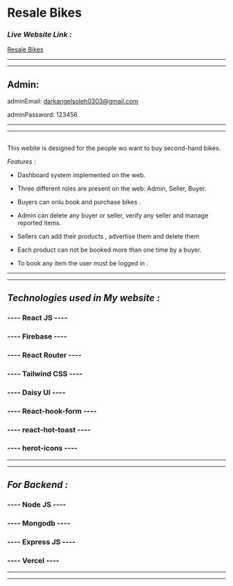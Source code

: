 # **Resale Bikes**

### _Live Website Link :_
[Resale Bikes](https://resell-bikes.web.app/)

---
---
## **Admin:** 
adminEmail: darkangelsoleh0303@gmail.com

adminPassword: 123456

 ---
 ---

## 

This webite is designed for the people wo want to buy second-hand bikes.

_Features :_



* Dashboard system implemented on the web.

* Three different roles are present on the web: Admin, Seller, Buyer.

* Buyers can onlu book and purchase bikes .

* Admin can delete any buyer or seller, verify any seller and manage reported items.

* Sellers can add their products , advertise them and delete them

* Each product can not be booked more than one time by a buyer.

* To book any item the user must be logged in .


---

---
## *Technologies used in My website :*

### ---- React JS ----
### ---- Firebase ----
### ---- React Router ----
### ---- Tailwind CSS ----
### ---- Daisy UI ----
### ---- React-hook-form ----
### ---- react-hot-toast ----
### ---- herot-icons ----
---
---

## *For Backend :*

### ---- Node JS ----
### ---- Mongodb ----
### ---- Express JS ----
### ---- Vercel ----
---
---